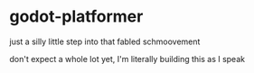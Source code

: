 # godot-platformer
just a silly little step into that fabled schmoovement

don't expect a whole lot yet, I'm literally building this as I speak
